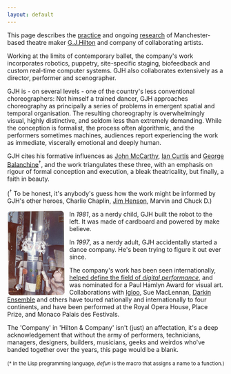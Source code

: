 ```yaml
---
layout: default
---
```


This page describes the <a href="#ops">practice</a> and ongoing <a href="#log">research</a> of Manchester-based theatre maker <a href="#gjh">G.J.Hilton</a> and company of collaborating artists. 

Working at the limits of contemporary ballet, the company's work incorporates robotics, puppetry, site-specific staging, biofeedback and custom real-time computer systems. GJH also collaborates extensively as a director, performer and scenographer.

GJH is - on several levels - one of the country's less conventional choreographers: Not himself a trained dancer, GJH approaches choreography as principally a series of problems in emergent spatial and temporal organisation. The resulting choreography is overwhelmingly visual, highly distinctive, and seldom less than extremely demanding. While the conception is formalist, the process often algorithmic, and the performers sometimes machines, audiences report experiencing the work as immediate, viscerally emotional and deeply human.

GJH cites his formative influences as <a href="http://en.wikipedia.org/wiki/John_McCarthy_(computer_scientist)">John McCarthy</a>, <a href="http://en.wikipedia.org/wiki/Ian_Curtis">Ian Curtis</a> and <a href="http://en.wikipedia.org/wiki/George_Balanchine">George Balanchine</a><sup>&dagger;</sup>, and the work triangulates these three, with an emphasis on rigour of formal conception and execution, a bleak theatricality, but finally, a faith in beauty.

(<sup>&dagger;</sup> To be honest, it's anybody's guess how the work might be informed by GJH's other heroes, Charlie Chaplin, <a href="http://en.wikipedia.org/wiki/Jim_Henson">Jim Henson</a>, Marvin and Chuck D.)

<p><img src="img/robot.jpg" alt="cardboard robot" style="float:left; margin-right: 10px;"/> In <em>1981</em>, as a nerdy child, GJH built the robot to the left. It was made of cardboard and powered by make believe.</p>
<p>In <em>1997</em>, as a nerdy adult, GJH accidentally started a dance company. He's been trying to figure it out ever since.</p>

The company's work has been seen internationally, <a href="http://mitpress.mit.edu/catalog/item/default.asp?ttype=2&tid=11150">helped define the field of <em>digital performance</em></a>, and was nominated for a Paul Hamlyn Award for visual art. Collaborations with <a href="http://igloo.org.uk">Igloo</a>, Sue MacLennan, <a href="http://writingthebody.com">Darkin Ensemble</a> and others have toured nationally and internationally to four continents, and have been performed at the Royal Opera House, Place Prize, and Monaco Palais des Festivals.

The 'Company' in 'Hilton &amp; Company' isn't (just) an affectation, it's a deep acknowledgement that without the army of performers, technicians, managers, designers, builders, musicians, geeks and weirdos who've banded together over the years, this page would be a blank.

<!-- In particular, thanks are due to: Tamsin Drury, Julia Griffin, Kema T. Ekpei, greenroom, Sue MacLennan, Mike Byrne, Bruno Martelli, Ruth Gibson, Steve Curtis, Scott DeLaHunta, Fleur Darkin, and Tryste Wilber, as well as Gary Peploe, Alison Jaques, Mara Galeazzi, Alex Bradley, Jen McLachlan, Arts Council North West, Peter Lawton &amp; Alec Empire @ DHR, Gretchen Schiller, EssexDance, Susan Kozel, Jo Fong, Sue Davies, Johannes Birringer, Mark Bruce, Shobana Jeyasingh, Jools Gilson-Ellis, Luke Jennings, Jen Southern, Stuart Nolan and The Ballet Bag. -->

<small>(* In the Lisp programming language, <em>defun</em> is the macro that assigns a name to a function.)</small>